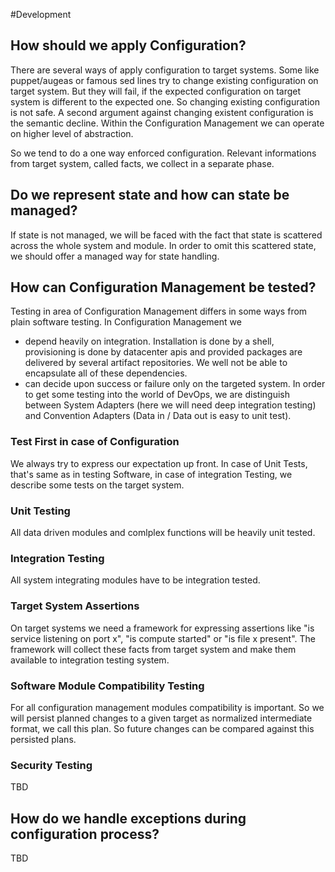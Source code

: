 #Development
## How should we apply Configuration?
There are several ways of apply configuration to target systems. Some like puppet/augeas or famous sed lines try to change existing configuration on target system. But they will fail, if the expected configuration on target system is different to the expected one.
So changing existing configuration is not safe. A second argument against changing existent configuration is the semantic decline. Within the Configuration Management we can operate on higher level of abstraction.
 
So we tend to do a one way enforced configuration. Relevant informations from target system, called facts,  we collect in a separate phase.

## Do we represent state and how can state be managed?
If state is not managed, we will be faced with the fact that state is scattered across the whole system and module. In order to omit this scattered state, we should offer a managed way for state handling.  

## How can Configuration Management be tested?
Testing in area of Configuration Management differs in some ways from plain software testing. In Configuration Management we
* depend heavily on integration. Installation is done by a shell, provisioning is done by datacenter apis and provided packages are delivered by several artifact repositories. We well not be able to encapsulate all of these dependencies.
* can decide upon success or failure only on the targeted system.
In order to get some testing into the world of DevOps, we are distinguish between System Adapters (here we will need deep integration testing) and Convention Adapters (Data in / Data out is easy to unit test).  
 
### Test First in case of Configuration
We always try to express our expectation up front. In case of Unit Tests, that's same as in testing Software, in case of integration Testing, we describe some tests on the target system.

### Unit Testing
All data driven modules and comlplex functions will be heavily unit tested.   

### Integration Testing
All system integrating modules have to be integration tested.  

### Target System Assertions
On target systems we need a framework for expressing assertions like "is service listening on port x", "is compute started" or "is file x present". The framework will collect these facts from target system and make them available to integration testing system. 

### Software Module Compatibility Testing
For all configuration management modules compatibility is important. So we will persist planned changes to a given target as normalized intermediate format, we call this plan. So future changes can be compared against this persisted plans.

### Security Testing
TBD

## How do we handle exceptions during configuration process?
TBD